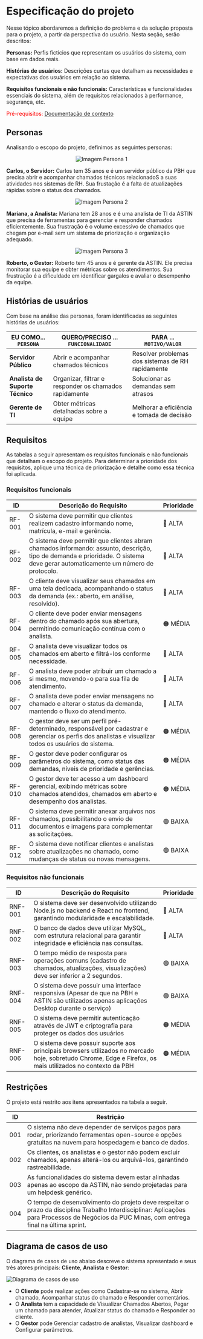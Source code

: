 # Especificação do projeto

Nesse tópico abordaremos a definição do problema e da solução proposta para o projeto, a partir da perspectiva do usuário. Nesta seção, serão descritos:

**Personas:** Perfis fictícios que representam os usuários do sistema, com base em dados reais.

**Histórias de usuários:** Descrições curtas que detalham as necessidades e expectativas dos usuários em relação ao sistema.

**Requisitos funcionais e não funcionais:** Características e funcionalidades essenciais do sistema, além de requisitos relacionados à performance, segurança, etc.

<span style="color:red">Pré-requisitos: <a href="01-Contexto.md"> Documentação de contexto</a></span>

## Personas

Analisando o escopo do projeto, definimos as seguintes personas:

<div align="center">
  <img src="images/imagem-persona-1.png" alt="Imagem Persona 1" />
</div>


**Carlos, o Servidor:** Carlos tem 35 anos e é um servidor público da PBH que precisa abrir e acompanhar chamados técnicos relacionadoS a suas atividades nos sistemas de RH. Sua frustação é a falta de atualizações rápidas sobre o status dos chamados.

<div align="center">
  <img src="images/imagem-persona-2.png" alt="Imagem Persona 2" />
</div>

**Mariana, a Analista:** Mariana tem 28 anos e é uma analista de TI da ASTIN que precisa de ferramentas para gerenciar e responder chamados eficientemente. Sua frustração é o volume excessivo de chamados que chegam por e-mail sem um sistema de priorização e organização adequado.

<div align="center">
  <img src="images/imagem-persona-3.png" alt="Imagem Persona 3" />
</div>


**Roberto, o Gestor:** Roberto tem 45 anos e é gerente da ASTIN. Ele precisa monitorar sua equipe e obter métricas sobre os atendimentos. Sua frustração é a dificuldade em identificar gargalos e avaliar o desempenho da equipe.

## Histórias de usuários

Com base na análise das personas, foram identificadas as seguintes histórias de usuários:

|EU COMO... `PERSONA`        | QUERO/PRECISO ... `FUNCIONALIDADE`           |PARA ... `MOTIVO/VALOR`                    |
|----------------------------|----------------------------------------------|-------------------------------------------|
|**Servidor Público**           | Abrir e acompanhar chamados técnicos         | Resolver problemas dos sistemas de RH rapidamente            |
|**Analista de Suporte Técnico** |Organizar, filtrar e responder os chamados rapidamente    | Solucionar as demandas sem atrasos            |
|**Gerente de TI**               | Obter métricas detalhadas sobre a equipe     | Melhorar a eficiência e tomada de decisão |

## Requisitos

As tabelas a seguir apresentam os requisitos funcionais e não funcionais que detalham o escopo do projeto. Para determinar a prioridade dos requisitos, aplique uma técnica de priorização e detalhe como essa técnica foi aplicada.

### Requisitos funcionais

|ID    | Descrição do Requisito  | Prioridade |
|------|-----------------------------------------|----|
|RF-001| O sistema deve permitir que clientes realizem cadastro informando nome, matrícula, e-mail e gerência. | 🔴 ALTA | 
|RF-002| O sistema deve permitir que clientes abram chamados informando: assunto, descrição, tipo de demanda e prioridade. O sistema deve gerar automaticamente um número de protocolo. | 🔴 ALTA |
|RF-003| O cliente deve visualizar seus chamados em uma tela dedicada, acompanhando o status da demanda (ex.: aberto, em análise, resolvido). | 🔴 ALTA |
|RF-004| O cliente deve poder enviar mensagens dentro do chamado após sua abertura, permitindo comunicação contínua com o analista. | 🟠 MÉDIA |
|RF-005| O analista deve visualizar todos os chamados em aberto e filtrá-los conforme necessidade. | 🔴 ALTA |
|RF-006| O analista deve poder atribuir um chamado a si mesmo, movendo-o para sua fila de atendimento. | 🔴 ALTA |
|RF-007| O analista deve poder enviar mensagens no chamado e alterar o status da demanda, mantendo o fluxo do atendimento. | 🔴 ALTA |
|RF-008| O gestor deve ser um perfil pré-determinado, responsável por cadastrar e gerenciar os perfis dos analistas e visualizar todos os usuários do sistema. | 🟠 MÉDIA |
|RF-009| O gestor deve poder configurar os parâmetros do sistema, como status das demandas, níveis de prioridade e gerências. | 🟠 MÉDIA |
|RF-010| O gestor deve ter acesso a um dashboard gerencial, exibindo métricas sobre chamados atendidos, chamados em aberto e desempenho dos analistas. | 🟠 MÉDIA |
|RF-011| O sistema deve permitir anexar arquivos nos chamados, possibilitando o envio de documentos e imagens para complementar as solicitações. | 🟢 BAIXA |
|RF-012| O sistema deve notificar clientes e analistas sobre atualizações no chamado, como mudanças de status ou novas mensagens. | 🟢 BAIXA |


### Requisitos não funcionais

|ID     | Descrição do Requisito  |Prioridade |
|-------|-------------------------|----|
|RNF-001| O sistema deve ser desenvolvido utilizando Node.js no backend e React no frontend, garantindo modularidade e escalabilidade. | 🔴 ALTA | 
|RNF-002| O banco de dados deve utilizar MySQL, com estrutura relacional para garantir integridade e eficiência nas consultas. | 🔴 ALTA | 
|RNF-003| O tempo médio de resposta para operações comuns (cadastro de chamados, atualizações, visualizações) deve ser inferior a 2 segundos. | 🟢 BAIXA | 
|RNF-004| O sistema deve possuir uma interface responsiva (Apesar de que na PBH e ASTIN são utilizados apenas aplicações Desktop durante o serviço) | 🟢 BAIXA | 
|RNF-005| O sistema deve permitir autenticação através de JWT e criptografia para proteger os dados dos usuários| 🟠 MÉDIA | 
|RNF-006| O sistema deve possuir suporte aos principais browsers utilizados no mercado hoje, sobretudo Chrome, Edge e Firefox, os mais utilizados no contexto da PBH| 🟠 MÉDIA | 

## Restrições

O projeto está restrito aos itens apresentados na tabela a seguir.

|ID| Restrição                                             |
|--|-------------------------------------------------------|
|001| O sistema não deve depender de serviços pagos para rodar, priorizando ferramentas open-source e opções gratuitas na nuvem para hospedagem e banco de dados. |
|002| Os clientes, os analistas e o gestor não podem excluir chamados, apenas alterá-los ou arquivá-los, garantindo rastreabilidade. |
|003| As funcionalidades do sistema devem estar alinhadas apenas ao escopo da ASTIN, não sendo projetadas para um helpdesk genérico. |
|004| O tempo de desenvolvimento do projeto deve respeitar o prazo da disciplina Trabalho Interdisciplinar: Aplicações para Processos de Negócios da PUC Minas, com entrega final na última sprint. |

## Diagrama de casos de uso

O diagrama de casos de uso abaixo descreve o sistema apresentado e seus três atores principais: **Cliente**, **Analista** e **Gestor**: 

![Diagrama de casos de uso](images/diagrama-de-casos-de-uso.png)

- O **Cliente** pode realizar ações como Cadastrar-se no sistema, Abrir chamado, Acompanhar status do chamado e Responder comentários. 
- O **Analista** tem a capacidade de Visualizar Chamados Abertos, Pegar um chamado para atender, Atualizar status do chamado e Responder ao cliente. 
- O **Gestor** pode Gerenciar cadastro de analistas, Visualizar dashboard e Configurar parâmetros. 

##